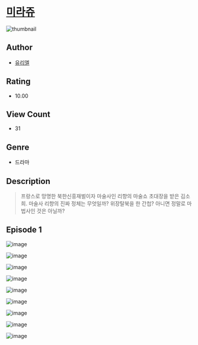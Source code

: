 # [미라쥬](https://comic.naver.com/challenge/list?titleId=810977)
![thumbnail](https://image-comic.pstatic.net/user_contents_data/challenge_comic/2023/05/25/293091/upload_3919033512479516002_480x623.jpeg)

## Author
- [유리엘](https://comic.naver.com/artistTitle?id=293091)

## Rating
- 10.00

## View Count
- 31

## Genre
- 드라마

## Description
> 프랑스로 망명한 북한신흥재벌이자 마술사인 리향의 마술쇼 초대장을 받은 김소희. 마술사 리향의 진짜 정체는 무엇일까? 위장탈북을 한 간첩? 아니면 정말로 마법사인 것은 아닐까?


## Episode 1
![image](https://image-comic.pstatic.net/user_contents_data/challenge_comic/2023/05/25/293091/upload_3559076675628458544.jpeg)

![image](https://image-comic.pstatic.net/user_contents_data/challenge_comic/2023/05/25/293091/upload_3487251078493319477.jpeg)

![image](https://image-comic.pstatic.net/user_contents_data/challenge_comic/2023/05/25/293091/upload_3762813989855637811.jpeg)

![image](https://image-comic.pstatic.net/user_contents_data/challenge_comic/2023/05/25/293091/upload_7378694107590714213.jpeg)

![image](https://image-comic.pstatic.net/user_contents_data/challenge_comic/2023/05/25/293091/upload_7161343748459554104.jpeg)

![image](https://image-comic.pstatic.net/user_contents_data/challenge_comic/2023/05/25/293091/upload_3904965454495823929.jpeg)

![image](https://image-comic.pstatic.net/user_contents_data/challenge_comic/2023/05/25/293091/upload_3486458145993613616.jpeg)

![image](https://image-comic.pstatic.net/user_contents_data/challenge_comic/2023/05/25/293091/upload_4062587953903449399.jpeg)

![image](https://image-comic.pstatic.net/user_contents_data/challenge_comic/2023/05/25/293091/upload_7076899060781835833.jpeg)

